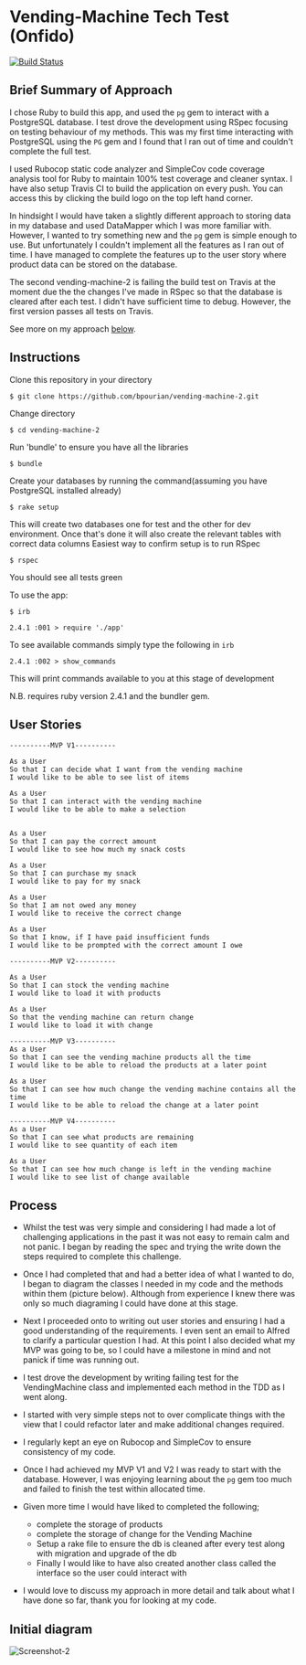 Vending-Machine Tech Test (Onfido)
==================
[![Build Status](https://travis-ci.com/bpourian/vending-machine-2.svg?token=pbZE7sGYsn5RyUv9ZzzN&branch=master)](https://travis-ci.com/bpourian/vending-machine-2)


Brief Summary of Approach
-------
I chose Ruby to build this app, and used the `pg` gem to interact with a PostgreSQL database. I test drove the development using RSpec focusing on testing behaviour of my methods. This was my first time interacting with PostgreSQL using the `PG` gem and I found that I ran out of time and couldn't complete the full test.

I used Rubocop static code analyzer and SimpleCov code coverage analysis tool for Ruby to maintain 100% test coverage and cleaner syntax. I have also setup Travis CI to build the application on every push. You can access this by clicking the build logo on the top left hand corner.

In hindsight I would have taken a slightly different approach to storing data in my database and used DataMapper which I was more familiar with. However, I wanted to try something new and the `pg` gem is simple enough to use. But unfortunately I couldn't implement all the features as I ran out of time. I have managed to complete the features up to the user story where product data can be stored on the database.

The second vending-machine-2 is failing the build test on Travis at the moment due the the changes I've made in RSpec so that the database is cleared after each test. I didn't have sufficient time to debug. However, the first version passes all tests on Travis.

See more on my approach <a href='#process'>below</a>.

Instructions
-------

Clone this repository in your directory
```
$ git clone https://github.com/bpourian/vending-machine-2.git
```
Change directory
```
$ cd vending-machine-2
```
Run 'bundle' to ensure you have all the libraries
```
$ bundle
```
Create your databases by running the command(assuming you have PostgreSQL installed already)
```
$ rake setup
```
This will create two databases one for test and the other for dev environment. Once that's done it will also create
the relevant tables with correct data columns
Easiest way to confirm setup is to run RSpec
```
$ rspec
```
You should see all tests green

To use the app:
```
$ irb

2.4.1 :001 > require './app'

```
To see available commands simply type the following in `irb`
```
2.4.1 :002 > show_commands
```
This will print commands available to you at this stage of development

N.B. requires ruby version 2.4.1 and the bundler gem.

User Stories
---------
```
----------MVP V1----------

As a User
So that I can decide what I want from the vending machine
I would like to be able to see list of items

As a User
So that I can interact with the vending machine
I would like to be able to make a selection


As a User
So that I can pay the correct amount
I would like to see how much my snack costs

As a User
So that I can purchase my snack
I would like to pay for my snack

As a User
So that I am not owed any money
I would like to receive the correct change

As a User
So that I know, if I have paid insufficient funds
I would like to be prompted with the correct amount I owe
```

```
----------MVP V2----------

As a User
So that I can stock the vending machine
I would like to load it with products

As a User
So that the vending machine can return change
I would like to load it with change
```
```
----------MVP V3----------
As a User
So that I can see the vending machine products all the time
I would like to be able to reload the products at a later point

As a User
So that I can see how much change the vending machine contains all the time
I would like to be able to reload the change at a later point
```

```
----------MVP V4----------
As a User
So that I can see what products are remaining
I would like to see quantity of each item

As a User
So that I can see how much change is left in the vending machine
I would like to see list of change available
```

Process
---------
* Whilst the test was very simple and considering I had made a lot of challenging applications in the past it
was not easy to remain calm and not panic. I began by reading the spec and trying the write down the steps required to complete this challenge.

* Once I had completed that and had a better idea of what I wanted to do, I began to diagram the classes I needed in my code and the methods within them (picture below). Although from experience I knew there was only so much diagraming I could have done at this stage.

* Next I proceeded onto to writing out user stories and ensuring I had a good understanding of the requirements. I even sent an email to Alfred to clarify a particular question I had. At this point I also decided what my MVP was going to be, so I could have a milestone in mind and not panick if time was running out.

* I test drove the development by writing failing test for the VendingMachine class and implemented each method in the TDD as I went along.

* I started with very simple steps not to over complicate things with the view that I could refactor later and make additional changes required.

* I regularly kept an eye on Rubocop and SimpleCov to ensure consistency of my code.

* Once I had achieved my MVP V1 and V2 I was ready to start with the database. However, I was enjoying learning about the `pg` gem too much and failed to finish the test within allocated time.

* Given more time I would have liked to completed the following;

  - complete the storage of products
  - complete the storage of change for the Vending Machine
  - Setup a rake file to ensure the db is cleaned after every test along with migration and upgrade of the db
  - Finally I would like to have also created another class called the interface so the user could interact with

* I would love to discuss my approach in more detail and talk about what I have done so far, thank you for looking at my code.

Initial diagram
----------

![Screenshot-2](img/diagram.png)

